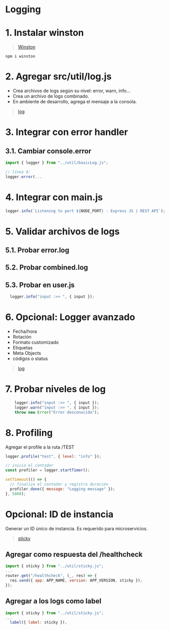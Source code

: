# Logging <!-- omit in toc -->

# 1. Instalar winston
> [Winston](https://www.npmjs.com/package/winston)
```vim
npm i winston
```
# 2. Agregar src/util/log.js
- Crea archivos de logs según su nivel: error, warn, info...
- Crea un archivo de logs combinado.
- En ambiente de desarrollo, agrega el mensaje a la consola.
>[log](./src/util/basicLog.js)


# 3. Integrar con error handler
## 3.1. Cambiar console.error
```js
import { logger } from "../util/basicLog.js";

// línea 8:
logger.error(...
```

# 4. Integrar con main.js
```js
logger.info(`Listening to port ${NODE_PORT} - Express JS | REST API`);
```
# 5. Validar archivos de logs
## 5.1. Probar error.log
## 5.2. Probar combined.log
## 5.3. Probar en user.js
```js
  logger.info("input :>> ", { input });
```

# 6. Opcional: Logger avanzado
- Fecha/hora
- Rotación
- Formato customizado
- Etiquetas
- Meta Objects
- códigos o status

> [log](./src/util/log.js)

# 7. Probar niveles de log
```js
    logger.info("input :>> ", { input });
    logger.warn("input :>> ", { input });
    throw new Error("Error desconocido");
```

# 8. Profiling

Agregar el profile a la ruta /TEST
```js
logger.profile("test", { level: "info" });

// inicia el contador
const profiler = logger.startTimer();

setTimeout(() => {
  // finaliza el contador y registra duración
  profiler.done({ message: "Logging message" });
}, 5000);
```

# Opcional: ID de instancia
Generar un ID único de instancia. Es requerido para microservicios.
> [sticky](src/util/sticky.js)

## Agregar como respuesta del /healthcheck
```js
import { sticky } from "../util/sticky.js";
...
router.get("/healthcheck", (_, res) => {
  res.send({ app: APP_NAME, version: APP_VERSION, sticky });
});
```
## Agregar a los logs como label
```js
import { sticky } from "../util/sticky.js";
...
  label({ label: sticky }),
```

